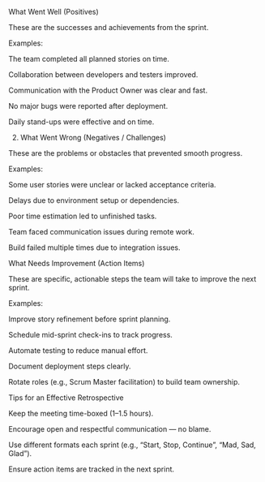 What Went Well (Positives)

These are the successes and achievements from the sprint.

Examples:

The team completed all planned stories on time.

Collaboration between developers and testers improved.

Communication with the Product Owner was clear and fast.

No major bugs were reported after deployment.

Daily stand-ups were effective and on time.


2. What Went Wrong (Negatives / Challenges)

These are the problems or obstacles that prevented smooth progress.

Examples:

Some user stories were unclear or lacked acceptance criteria.

Delays due to environment setup or dependencies.

Poor time estimation led to unfinished tasks.

Team faced communication issues during remote work.

Build failed multiple times due to integration issues.

What Needs Improvement (Action Items)

These are specific, actionable steps the team will take to improve the next sprint.

Examples:

Improve story refinement before sprint planning.

Schedule mid-sprint check-ins to track progress.

Automate testing to reduce manual effort.

Document deployment steps clearly.

Rotate roles (e.g., Scrum Master facilitation) to build team ownership.

Tips for an Effective Retrospective

Keep the meeting time-boxed (1–1.5 hours).

Encourage open and respectful communication — no blame.

Use different formats each sprint (e.g., “Start, Stop, Continue”, “Mad, Sad, Glad”).

Ensure action items are tracked in the next sprint.
